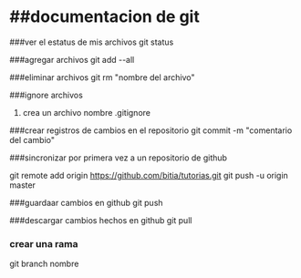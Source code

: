 ##documentacion de git
====================== 

###ver el estatus de mis archivos
git status 

###agregar archivos
git add --all

###eliminar archivos
git rm "nombre del archivo"

###ignore archivos
1. crea un archivo nombre .gitignore

###crear registros de cambios en el repositorio
git commit -m "comentario del cambio"

###sincronizar por primera vez a un repositorio de github

git remote add origin https://github.com/bitia/tutorias.git
git push -u origin master

###guardaar cambios en github
git push

###descargar cambios hechos en github
git pull

### crear una rama 
git branch nombre
